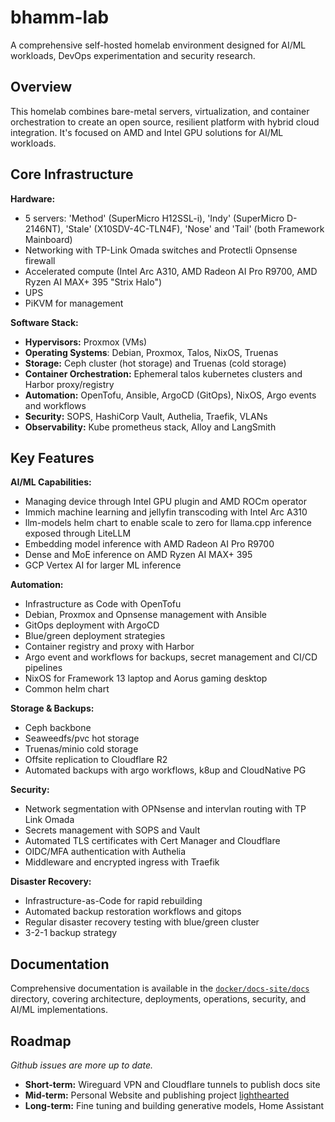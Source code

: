 # bhamm-lab

A comprehensive self-hosted homelab environment designed for AI/ML workloads, DevOps experimentation and security research.

## Overview

This homelab combines bare-metal servers, virtualization, and container orchestration to create an open source, resilient platform with hybrid cloud integration. It's focused on AMD and Intel GPU solutions for AI/ML workloads.

## Core Infrastructure

**Hardware:**
- 5 servers: 'Method' (SuperMicro H12SSL-i), 'Indy' (SuperMicro D-2146NT), 'Stale' (X10SDV-4C-TLN4F), 'Nose' and 'Tail' (both Framework Mainboard)
- Networking with TP-Link Omada switches and Protectli Opnsense firewall
- Accelerated compute (Intel Arc A310, AMD Radeon AI Pro R9700, AMD Ryzen AI MAX+ 395 "Strix Halo")
- UPS
- PiKVM for management

**Software Stack:**
- **Hypervisors:** Proxmox (VMs)
- **Operating Systems**: Debian, Proxmox, Talos, NixOS, Truenas
- **Storage:** Ceph cluster (hot storage) and Truenas (cold storage)
- **Container Orchestration:** Ephemeral talos kubernetes clusters and Harbor proxy/registry
- **Automation:** OpenTofu, Ansible, ArgoCD (GitOps), NixOS, Argo events and workflows
- **Security:** SOPS, HashiCorp Vault, Authelia, Traefik, VLANs
- **Observability:** Kube prometheus stack, Alloy and LangSmith

## Key Features

**AI/ML Capabilities:**
- Managing device through Intel GPU plugin and AMD ROCm operator
- Immich machine learning and jellyfin transcoding with Intel Arc A310
- llm-models helm chart to enable scale to zero for llama.cpp inference exposed through LiteLLM
- Embedding model inference with AMD Radeon AI Pro R9700
- Dense and MoE inference on AMD Ryzen AI MAX+ 395
- GCP Vertex AI for larger ML inference

**Automation:**
- Infrastructure as Code with OpenTofu
- Debian, Proxmox and Opnsense management with Ansible
- GitOps deployment with ArgoCD
- Blue/green deployment strategies
- Container registry and proxy with Harbor
- Argo event and workflows for backups, secret management and CI/CD pipelines
- NixOS for Framework 13 laptop and Aorus gaming desktop
- Common helm chart

**Storage & Backups:**
- Ceph backbone
- Seaweedfs/pvc hot storage
- Truenas/minio cold storage
- Offsite replication to Cloudflare R2
- Automated backups with argo workflows, k8up and CloudNative PG

**Security:**
- Network segmentation with OPNsense and intervlan routing with TP Link Omada
- Secrets management with SOPS and Vault
- Automated TLS certificates with Cert Manager and Cloudflare
- OIDC/MFA authentication with Authelia
- Middleware and encrypted ingress with Traefik

**Disaster Recovery:**
- Infrastructure-as-Code for rapid rebuilding
- Automated backup restoration workflows and gitops
- Regular disaster recovery testing with blue/green cluster
- 3-2-1 backup strategy

## Documentation

Comprehensive documentation is available in the [`docker/docs-site/docs`](docker/docs-site/docs) directory, covering architecture, deployments, operations, security, and AI/ML implementations.

## Roadmap

*Github issues are more up to date.*

- **Short-term:** Wireguard VPN and Cloudflare tunnels to publish docs site
- **Mid-term:** Personal Website and publishing project [lighthearted](https://github.com/blake-hamm/lighthearted)
- **Long-term:** Fine tuning and building generative models, Home Assistant
